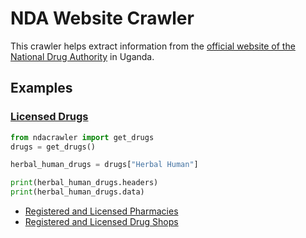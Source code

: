 # NDA Website Crawler

This crawler helps extract information from the [official website of the National Drug Authority](https://www.nda.or.ug/) in Uganda. 


## Examples 
### [Licensed Drugs](https://www.nda.or.ug/drug-register/)
    
```python
from ndacrawler import get_drugs
drugs = get_drugs()

herbal_human_drugs = drugs["Herbal Human"]

print(herbal_human_drugs.headers)
print(herbal_human_drugs.data)
```
 - [Registered and Licensed Pharmacies](https://www.nda.or.ug/licensed-outlets/)
 - [Registered and Licensed Drug Shops](https://www.nda.or.ug/drug-shops-licensed-in-2020/)
